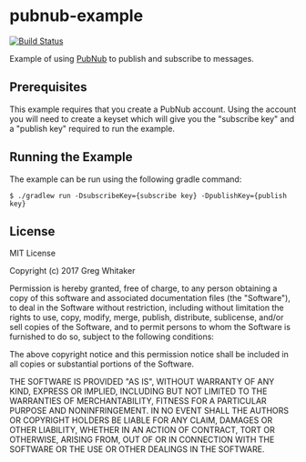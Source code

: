 # pubnub-example
[![Build Status](https://travis-ci.org/gregwhitaker/pubnub-example.svg?branch=master)](https://travis-ci.org/gregwhitaker/pubnub-example)

Example of using [PubNub](http://www.pubnub.com) to publish and subscribe to messages.

## Prerequisites
This example requires that you create a PubNub account.  Using the account you will need 
to create a keyset which will give you the "subscribe key" and a "publish key" required to run
the example.

## Running the Example
The example can be run using the following gradle command:

```
$ ./gradlew run -DsubscribeKey={subscribe key} -DpublishKey={publish key}
```

## License
MIT License

Copyright (c) 2017 Greg Whitaker

Permission is hereby granted, free of charge, to any person obtaining a copy
of this software and associated documentation files (the "Software"), to deal
in the Software without restriction, including without limitation the rights
to use, copy, modify, merge, publish, distribute, sublicense, and/or sell
copies of the Software, and to permit persons to whom the Software is
furnished to do so, subject to the following conditions:

The above copyright notice and this permission notice shall be included in all
copies or substantial portions of the Software.

THE SOFTWARE IS PROVIDED "AS IS", WITHOUT WARRANTY OF ANY KIND, EXPRESS OR
IMPLIED, INCLUDING BUT NOT LIMITED TO THE WARRANTIES OF MERCHANTABILITY,
FITNESS FOR A PARTICULAR PURPOSE AND NONINFRINGEMENT. IN NO EVENT SHALL THE
AUTHORS OR COPYRIGHT HOLDERS BE LIABLE FOR ANY CLAIM, DAMAGES OR OTHER
LIABILITY, WHETHER IN AN ACTION OF CONTRACT, TORT OR OTHERWISE, ARISING FROM,
OUT OF OR IN CONNECTION WITH THE SOFTWARE OR THE USE OR OTHER DEALINGS IN THE
SOFTWARE.